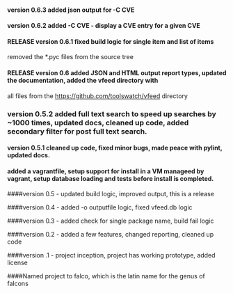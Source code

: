 #### version 0.6.3 added json output for -C CVE

#### version 0.6.2 added -C CVE - display a CVE entry for a given CVE

#### RELEASE version 0.6.1 fixed build logic for single item and list of items
removed the *.pyc files from the source tree

#### RELEASE version 0.6 added JSON and HTML output report types, updated the documentation, added the vfeed directory with
all files from the https://github.com/toolswatch/vfeed directory

### version 0.5.2 added full text search to speed up searches by ~1000 times, updated docs, cleaned up code, added secondary filter for post full text search.

#### version 0.5.1 cleaned up code, fixed minor bugs, made peace with pylint, updated docs.

#### added a vagrantfile, setup support for install in a VM manageed by vagrant, setup database loading and tests before install is completed.

####version 0.5 - updated build logic, improved output, this is a release

####version 0.4 - added -o outputfile logic, fixed vfeed.db logic

####version 0.3 - added check for single package name, build fail logic

####version 0.2 - added a few features, changed reporting, cleaned up code

####version .1 - project inception, project has working prototype, added license

####Named project to falco, which is the latin name for the genus of falcons
